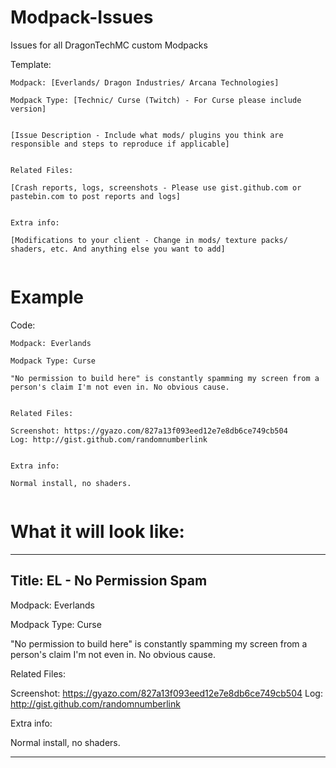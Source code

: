 # Modpack-Issues
Issues for all DragonTechMC custom Modpacks

Template:

```
Modpack: [Everlands/ Dragon Industries/ Arcana Technologies]  

Modpack Type: [Technic/ Curse (Twitch) - For Curse please include version]


[Issue Description - Include what mods/ plugins you think are responsible and steps to reproduce if applicable]


Related Files:

[Crash reports, logs, screenshots - Please use gist.github.com or pastebin.com to post reports and logs]


Extra info:

[Modifications to your client - Change in mods/ texture packs/ shaders, etc. And anything else you want to add]


```

# Example

Code:

```
Modpack: Everlands

Modpack Type: Curse

"No permission to build here" is constantly spamming my screen from a person's claim I'm not even in. No obvious cause.


Related Files:

Screenshot: https://gyazo.com/827a13f093eed12e7e8db6ce749cb504
Log: http://gist.github.com/randomnumberlink


Extra info:

Normal install, no shaders.


```

# What it will look like:

-------------
Title: EL - No Permission Spam
-------------

Modpack: Everlands

Modpack Type: Curse

"No permission to build here" is constantly spamming my screen from a person's claim I'm not even in. No obvious cause.


Related Files:

Screenshot: https://gyazo.com/827a13f093eed12e7e8db6ce749cb504
Log: http://gist.github.com/randomnumberlink


Extra info:

Normal install, no shaders.

-------------
